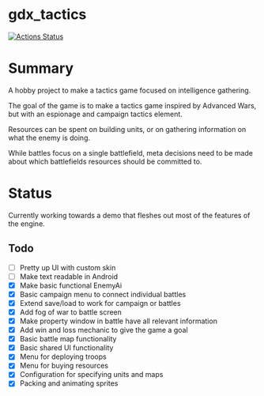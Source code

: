 # gdx_tactics


[![Actions Status](https://github.com/axlan/gdx_tactics/workflows/Desktop%20Build/badge.svg)](https://github.com/axlan/gdx_tactics/actions)

# Summary

A hobby project to make a tactics game focused on intelligence gathering.

The goal of the game is to make a tactics game inspired by Advanced Wars, but with an espionage and campaign tactics element.

Resources can be spent on building units, or on gathering information on what the enemy is doing.

While battles focus on a single battlefield, meta decisions need to be made about which battlefields resources should be committed to.

# Status

Currently working towards a demo that fleshes out most of the features of the engine.

## Todo
- [ ] Pretty up UI with custom skin
- [ ] Make text readable in Android
- [x] Make basic functional EnemyAi
- [x] Basic campaign menu to connect individual battles
- [x] Extend save/load to work for campaign or battles
- [x] Add fog of war to battle screen
- [x] Make property window in battle have all relevant information
- [x] Add win and loss mechanic to give the game a goal
- [x] Basic battle map functionality
- [x] Basic shared UI functionality
- [x] Menu for deploying troops
- [x] Menu for buying resources
- [x] Configuration for specifying units and maps
- [x] Packing and animating sprites
